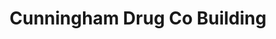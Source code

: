 ---
title: "Cunningham Drug Co Building"
url: /detroit/cunningham-drug-co-building/
shop: Leerstehend
---